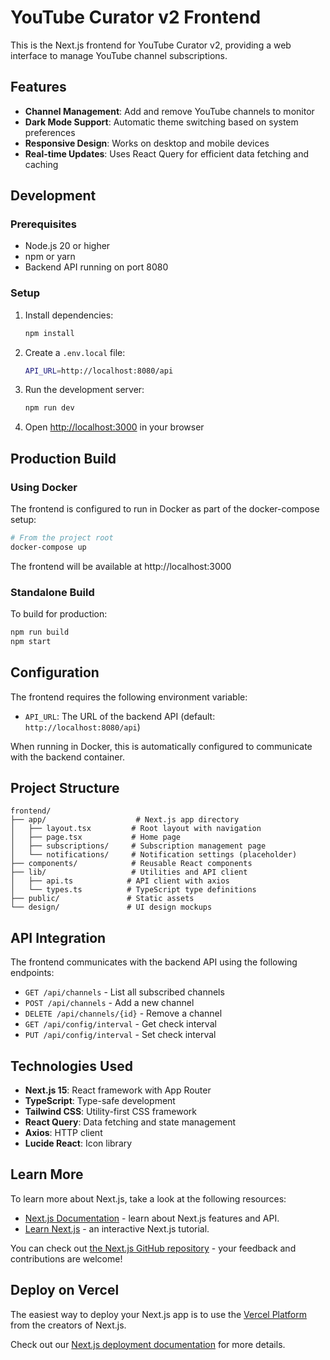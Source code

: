 # YouTube Curator v2 Frontend

This is the Next.js frontend for YouTube Curator v2, providing a web interface to manage YouTube channel subscriptions.

## Features

- **Channel Management**: Add and remove YouTube channels to monitor
- **Dark Mode Support**: Automatic theme switching based on system preferences
- **Responsive Design**: Works on desktop and mobile devices
- **Real-time Updates**: Uses React Query for efficient data fetching and caching

## Development

### Prerequisites

- Node.js 20 or higher
- npm or yarn
- Backend API running on port 8080

### Setup

1. Install dependencies:
   ```bash
   npm install
   ```

2. Create a `.env.local` file:
   ```bash
   API_URL=http://localhost:8080/api
   ```

3. Run the development server:
   ```bash
   npm run dev
   ```

4. Open [http://localhost:3000](http://localhost:3000) in your browser

## Production Build

### Using Docker

The frontend is configured to run in Docker as part of the docker-compose setup:

```bash
# From the project root
docker-compose up
```

The frontend will be available at http://localhost:3000

### Standalone Build

To build for production:

```bash
npm run build
npm start
```

## Configuration

The frontend requires the following environment variable:

- `API_URL`: The URL of the backend API (default: `http://localhost:8080/api`)

When running in Docker, this is automatically configured to communicate with the backend container.

## Project Structure

```
frontend/
├── app/                    # Next.js app directory
│   ├── layout.tsx         # Root layout with navigation
│   ├── page.tsx           # Home page
│   ├── subscriptions/     # Subscription management page
│   └── notifications/     # Notification settings (placeholder)
├── components/            # Reusable React components
├── lib/                   # Utilities and API client
│   ├── api.ts            # API client with axios
│   └── types.ts          # TypeScript type definitions
├── public/               # Static assets
└── design/               # UI design mockups
```

## API Integration

The frontend communicates with the backend API using the following endpoints:

- `GET /api/channels` - List all subscribed channels
- `POST /api/channels` - Add a new channel
- `DELETE /api/channels/{id}` - Remove a channel
- `GET /api/config/interval` - Get check interval
- `PUT /api/config/interval` - Set check interval

## Technologies Used

- **Next.js 15**: React framework with App Router
- **TypeScript**: Type-safe development
- **Tailwind CSS**: Utility-first CSS framework
- **React Query**: Data fetching and state management
- **Axios**: HTTP client
- **Lucide React**: Icon library

## Learn More

To learn more about Next.js, take a look at the following resources:

- [Next.js Documentation](https://nextjs.org/docs) - learn about Next.js features and API.
- [Learn Next.js](https://nextjs.org/learn) - an interactive Next.js tutorial.

You can check out [the Next.js GitHub repository](https://github.com/vercel/next.js) - your feedback and contributions are welcome!

## Deploy on Vercel

The easiest way to deploy your Next.js app is to use the [Vercel Platform](https://vercel.com/new?utm_medium=default-template&filter=next.js&utm_source=create-next-app&utm_campaign=create-next-app-readme) from the creators of Next.js.

Check out our [Next.js deployment documentation](https://nextjs.org/docs/app/building-your-application/deploying) for more details.
